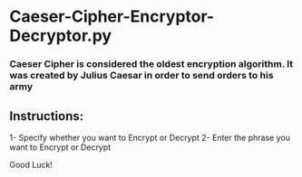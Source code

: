 # Caeser-Cipher-Encryptor-Decryptor.py

### Caeser Cipher is considered the oldest encryption algorithm. It was created by Julius Caesar in order to send orders to his army

## Instructions:
1- Specify whether you want to Encrypt or Decrypt
2- Enter the phrase you want to Encrypt or Decrypt

Good Luck!
